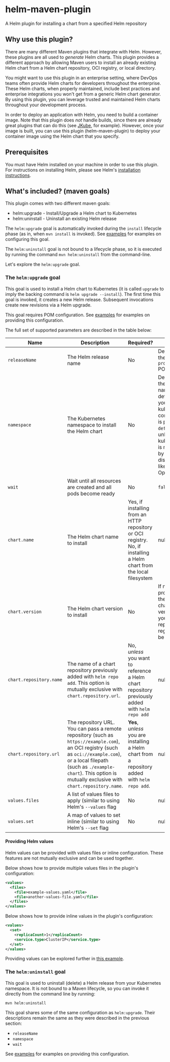 # helm-maven-plugin
A Helm plugin for installing a chart from a specified Helm repository

## Why use this plugin?
There are many different Maven plugins that integrate with Helm. However, these plugins are all used to _generate_ Helm charts. This plugin provides a different approach by allowing Maven users to install an already existing Helm chart from a Helm chart repository, OCI registry, or local directory.

You might want to use this plugin in an enterprise setting, where DevOps teams often provide Helm charts for developers throughout the enterprise. These Helm charts, when properly maintained, include best practices and enterprise integrations you won't get from a generic Helm chart generator. By using this plugin, you can leverage trusted and maintained Helm charts throughout your development process.

In order to deploy an application with Helm, you need to build a container image. Note that this plugin does _not_ handle builds, since there are already great plugins that can do this (see [JKube](https://www.eclipse.org/jkube/docs), for example). However, once your image is built, you can use this plugin (helm-maven-plugin) to deploy your container image using the Helm chart that you specify.

## Prerequisites
You must have Helm installed on your machine in order to use this plugin. For instructions on installing Helm, please see Helm's [installation instructions](https://github.com/helm/helm#install).

## What's included? (maven goals)
This plugin comes with two different maven goals:
* helm:upgrade - Install/Upgrade a Helm chart to Kubernetes
* helm:uninstall - Uninstall an existing Helm release

The `helm:upgrade` goal is automatically invoked during the `install` lifecycle phase (as in, when `mvn install` is invoked). See [examples](./examples) for examples on configuring this goal.

The `helm:uninstall` goal is not bound to a lifecycle phase, so it is executed by running the command `mvn helm:uninstall` from the command-line.

Let's explore the `helm:upgrade` goal.

### The `helm:upgrade` goal
This goal is used to install a Helm chart to Kubernetes (it is called `upgrade` to imply the backing command is `helm upgrade --install`). The first time this goal is invoked, it creates a new Helm release. Subsequent invocations create new revisions via a Helm upgrade.

This goal requires POM configuration. See [examples](./examples) for examples on providing this configuration.

The full set of supported parameters are described in the table below:

| Name | Description | Required? | Default |
| ---- | ----------- | --------- | --------- |
| `releaseName` | The Helm release name | No | Defaults to the `project.name` POM setting |
| `namespace` | The Kubernetes namespace to install the Helm chart | No | Defaults to the namespace defined in your kubeconfig context (this is probably `default`, unless your kubeconfig is managed by your distribution, like OpenShift) |
| `wait` | Wait until all resources are created and all pods become ready | No | `false` |
| `chart.name` | The Helm chart name to install | Yes, if installing from an HTTP repository or OCI registry. No, if installing a Helm chart from the local filesystem | null |
| `chart.version` | The Helm chart version to install | No | If not provided, the latest chart version from your repository or registry will be installed |
| `chart.repository.name` | The name of a chart repository previously added with `helm repo add`. This option is mutually exclusive with `chart.repository.url`. | No, _unless_ you want to reference a Helm chart repository previously added with `helm repo add` | null |
| `chart.repository.url` | The repository URL. You can pass a remote repository (such as `https://example.com`), an OCI registry (such as `oci://example.com`), or a local filepath (such as `./example-chart`). This option is mutually exclusive with `chart.repository.name`. | **Yes**, _unless_ you are installing a Helm chart from a repository added with `helm repo add`. | null |
| `values.files` | A list of values files to apply (similar to using Helm's `--values` flag | No | null |
| `values.set` | A map of values to set inline (similar to using Helm's `--set` flag | No | null |

#### Providing Helm values
Helm values can be provided with values files or inline configuration. These features are not mutually exclusive and can be used together.

Below shows how to provide multiple values files in the plugin's configuration:
```xml
<values>
  <files>
    <file>example-values.yaml</file>
    <file>another-values-file.yaml</file>
  </files>
</values>
```

Below shows how to provide inline values in the plugin's configuration:
```xml
<values>
  <set>
    <replicaCount>1</replicaCount>
    <service.type>ClusterIP</service.type>
  </set>
</values>
```

Providing values can be explored further in [this example](./examples/http-repository).

### The `helm:uninstall` goal
This goal is used to uninstall (delete) a Helm release from your Kubernetes namespace. It is not bound to a Maven lifecycle, so you can invoke it directly from the command line by running:
```
mvn helm:uninstall
```

This goal shares some of the same configuration as `helm:upgrade`. Their descriptions remain the same as they were described in the previous section:
* `releaseName`
* `namespace`
* `wait`

See [examples](./examples) for examples on providing this configuration.
